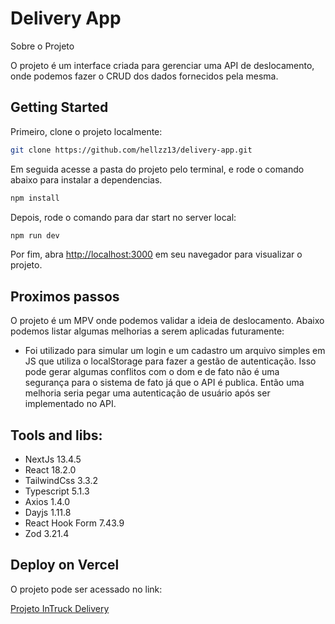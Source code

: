 # Delivery App

Sobre o Projeto

O projeto é um interface criada para gerenciar uma API de deslocamento, onde podemos fazer o CRUD dos dados fornecidos pela mesma.

## **Getting Started**

Primeiro, clone o projeto localmente:

```bash
git clone https://github.com/hellzz13/delivery-app.git
```

Em seguida acesse a pasta do projeto pelo terminal, e rode o comando abaixo para instalar a dependencias.

```bash
npm install
```

Depois, rode o comando para dar start no server local:

```bash
npm run dev
```

Por fim, abra [http://localhost:3000](http://localhost:3000/) em seu navegador para visualizar o projeto.

## **Proximos passos**

O projeto é um MPV onde podemos validar a ideia de deslocamento. Abaixo podemos listar algumas melhorias a serem aplicadas futuramente:

- Foi utilizado para simular um login e um cadastro um arquivo simples em JS que utiliza o localStorage para fazer a gestão de autenticação. Isso pode gerar algumas conflitos com o dom e de fato não é uma segurança para o sistema de fato já que o API é publica. Então uma melhoria seria pegar uma autenticação de usuário após ser implementado no API.

## **Tools and libs:**

- NextJs 13.4.5
- React 18.2.0
- TailwindCss 3.3.2
- Typescript 5.1.3
- Axios 1.4.0
- Dayjs 1.11.8
- React Hook Form 7.43.9
- Zod 3.21.4

## **Deploy on Vercel**

O projeto pode ser acessado no link:

[Projeto InTruck Delivery](https://delivery-app-hellzz13.vercel.app/)
